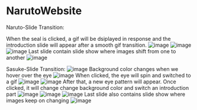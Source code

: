 # NarutoWebsite

Naruto-Slide Transition:

When the seal is clicked, a gif will be dsiplayed in response and the introduction slide will appear after a smooth gif transition.
![image](https://github.com/user-attachments/assets/ee7d3864-d914-45a6-95a3-6c1dbc2a12ab)
![image](https://github.com/user-attachments/assets/3f1fec0a-416a-438c-8258-ce744cfb9633)
![image](https://github.com/user-attachments/assets/17926329-1dda-48e0-b426-ac899e95589c)
Last slide contain slide show where images shift from one to another
![image](https://github.com/user-attachments/assets/0884f6ac-521a-4fdd-9a95-51456531e23c)

Sasuke-Slide Transition:
![image](https://github.com/user-attachments/assets/af4a4fdc-ccc7-4bd9-ac8a-349c2c1ceda6)
Background color changes when we hover over the eye
![image](https://github.com/user-attachments/assets/82fdddec-890b-4853-bcf7-133254acaa11)
When clicked, the eye will spin and switched to a gif
![image](https://github.com/user-attachments/assets/126c274a-932f-4923-a36f-7c0d377ccf04)
![image](https://github.com/user-attachments/assets/c26f746b-b4cd-4168-bbfc-3943dc4968f6)
After that, a new eye pattern will appear. Once clicked, it will change change background color and switch an introduction part
![image](https://github.com/user-attachments/assets/e7e1fda9-9971-4660-ab11-1926a01f5305)
![image](https://github.com/user-attachments/assets/36051148-5c54-4dc4-ae2c-cc8b929ddbd8)
![image](https://github.com/user-attachments/assets/c97a8d6f-b213-46e5-81d0-ddc7befc6f5a)
Last slide also contains slide show where images keep on changing
![image](https://github.com/user-attachments/assets/c9f0c695-ad08-4793-aa32-30bb52d53df1)














